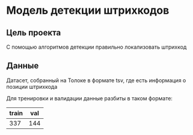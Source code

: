# Модель детекции штрихкодов

## Цель проекта
С помощью алгоритмов детекции правильно локализовать штрихкод

## Данные
Датасет, собранный на Толоке в формате tsv, где есть информация о позиции штрихкода

Для тренировки и валидации данные разбиты в таком формате:

|  train | val    
| ------ | -------
|  337   |   144    
